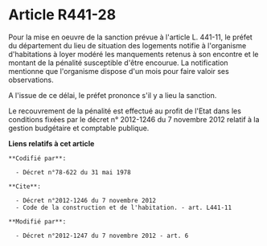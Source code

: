 # Article R441-28

Pour la mise en oeuvre de la sanction prévue à l'article L. 441-11, le préfet du département du lieu de situation des
logements notifie à l'organisme d'habitations à loyer modéré les manquements retenus à son encontre et le montant de la
pénalité susceptible d'être encourue. La notification mentionne que l'organisme dispose d'un mois pour faire valoir ses
observations. 

A l'issue de ce délai, le préfet prononce s'il y a lieu la sanction. 

Le recouvrement de la pénalité est effectué au profit de l'Etat dans les conditions fixées par le décret n° 2012-1246 du 7
novembre 2012 relatif à la gestion budgétaire et comptable publique.

**Liens relatifs à cet article**

	**Codifié par**:

	  - Décret n°78-622 du 31 mai 1978

	**Cite**:

	  - Décret n°2012-1246 du 7 novembre 2012
	  - Code de la construction et de l'habitation. - art. L441-11

	**Modifié par**:

	  - Décret n°2012-1247 du 7 novembre 2012 - art. 6

